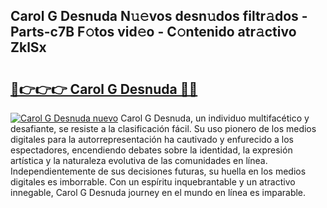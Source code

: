 ## Carol G Desnuda N𝚞𝚎vos desn𝚞dos filtr𝚊dos - Parts-c7B F𝚘tos vid𝚎o - C𝚘ntenido atr𝚊ctivo ZklSx

# <h2><a href="http://mbd4zl.tromn.icu/?c=Carol+G+Desnuda">🔗👉👉👉 Carol G Desnuda 🔗🔗</a></h2>

[![Carol G Desnuda nuevo](https://i.imgur.com/pEAQMta.gif)](http://mbd4zl.tromn.icu/?c=Carol+G+Desnuda)
Carol G Desnuda, un individuo multifacético y desafiante, se resiste a la clasificación fácil. Su uso pionero de los medios digitales para la autorrepresentación ha cautivado y enfurecido a los espectadores, encendiendo debates sobre la identidad, la expresión artística y la naturaleza evolutiva de las comunidades en línea. Independientemente de sus decisiones futuras, su huella en los medios digitales es imborrable. Con un espíritu inquebrantable y un atractivo innegable, Carol G Desnuda journey en el mundo en línea es imparable.
